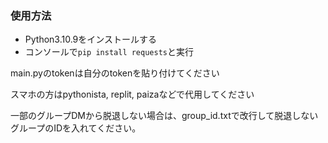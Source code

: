 ### 使用方法
- Python3.10.9をインストールする
- コンソールで`pip install requests`と実行

main.pyのtokenは自分のtokenを貼り付けてください

スマホの方はpythonista, replit, paizaなどで代用してください

一部のグループDMから脱退しない場合は、group_id.txtで改行して脱退しないグループのIDを入れてください。
